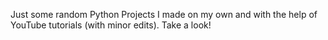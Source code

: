 Just some random Python Projects I made on my own and with the help of YouTube tutorials (with minor edits). Take a look!
